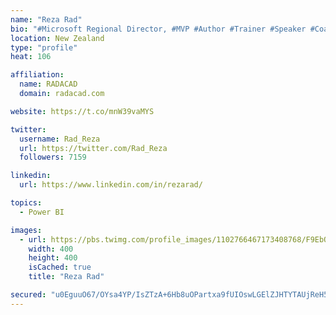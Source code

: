 ```yaml
---
name: "Reza Rad"
bio: "#Microsoft Regional Director, #MVP #Author #Trainer #Speaker #Coach #Consultant #PowerBI "
location: New Zealand
type: "profile"
heat: 106

affiliation:
  name: RADACAD
  domain: radacad.com

website: https://t.co/mnW39vaMYS

twitter:
  username: Rad_Reza
  url: https://twitter.com/Rad_Reza
  followers: 7159

linkedin:
  url: https://www.linkedin.com/in/rezarad/

topics:
  - Power BI

images:
  - url: https://pbs.twimg.com/profile_images/1102766467173408768/F9EbQENa_400x400.png
    width: 400
    height: 400
    isCached: true
    title: "Reza Rad"

secured: "u0EguuO67/OYsa4YP/IsZTzA+6Hb8uOPartxa9fUIOswLGElZJHTYTAUjReH5RS0SNla5jM0SWKATdmGKSZTuG7YsWMPECLIjaS6LsnfRuw0vdYTomenmcLzSWT5mIvD/DKIMN34v25NxDMwM9vfcys+g0JzIGK0k1FOtkEkSxnqa78tDWzFpm3wZk3iBUIH/QgyA35Te5tM5H6YoXF8nU9F7CAozRfYkWbCGYIq0P9SnpipqL4cKYuNjpB833OwCDBgM4RZzxPxsae58NjfuwSp0Trwn88jclUoXfYZrE/QYmTDBt3HKW2I71rneY4bgS44ilw73FJ4FWJOpYU/WIbndpi2CETLTaF5FUc3OJz/voFruMH++uA4qTG4+ll0nhYhUZPr0+z3B2LiRMahARaenV6PiEkleGGMhMXaOEE=;1zpdFndVRBFsU82YgbyKfg=="
---
```


